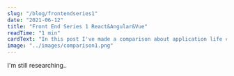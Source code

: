 ```yaml
---
slug: "/blog/frontendseries1"
date: "2021-06-12"
title: "Front End Series 1 React&Angular&Vue"
readTime: "1 min"
cardText: "In this post I've made a comparison about application life cycle of 3 trending UI library&frameworks."
image: "../images/comparison1.png"
---
```


I'm still researching..
